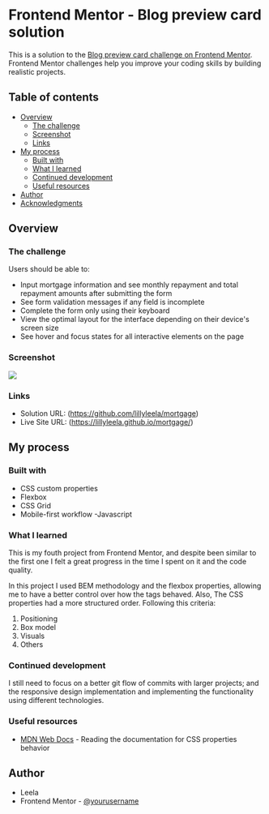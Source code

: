 # Frontend Mentor - Blog preview card solution

This is a solution to the [Blog preview card challenge on Frontend Mentor](https://www.frontendmentor.io/challenges/mortgage-repayment-calculator-Galx1LXK73). Frontend Mentor challenges help you improve your coding skills by building realistic projects. 

## Table of contents

- [Overview](#overview)
  - [The challenge](#the-challenge)
  - [Screenshot](#screenshot)
  - [Links](#links)
- [My process](#my-process)
  - [Built with](#built-with)
  - [What I learned](#what-i-learned)
  - [Continued development](#continued-development)
  - [Useful resources](#useful-resources)
- [Author](#author)
- [Acknowledgments](#acknowledgments)

## Overview

### The challenge

Users should be able to:

- Input mortgage information and see monthly repayment and total repayment amounts after submitting the form
- See form validation messages if any field is incomplete
- Complete the form only using their keyboard
- View the optimal layout for the interface depending on their device's screen size
- See hover and focus states for all interactive elements on the page

### Screenshot

![](./Screenshort.png)

### Links

- Solution URL: (https://github.com/lillyleela/mortgage)
- Live Site URL: (https://lillyleela.github.io/mortgage/)

## My process

### Built with

- CSS custom properties
- Flexbox
- CSS Grid
- Mobile-first workflow
-Javascript

### What I learned
This is my fouth project from Frontend Mentor, and despite been similar to the first one I felt a great progress in the time I spent on it and the code quality.

In this project I used BEM methodology and the flexbox properties, allowing me to have a better control over how the tags behaved. Also, The CSS properties had a more structured order. Following this criteria:

1. Positioning
2. Box model
3. Visuals
4. Others

### Continued development

I still need to focus on a better git flow of commits with larger projects; and the responsive design implementation and implementing the functionality using different technologies.

### Useful resources

- [MDN Web Docs](https://developer.mozilla.org/es/) - Reading the documentation for CSS properties behavior

## Author

- Leela
- Frontend Mentor - [@yourusername](https://www.frontendmentor.io/profile/lillyleela)
